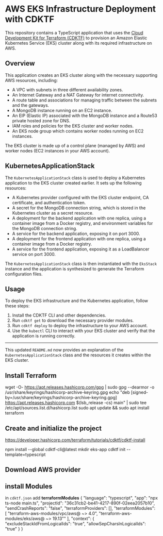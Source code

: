 # AWS EKS Infrastructure Deployment with CDKTF

This repository contains a TypeScript application that uses the [Cloud Development Kit for Terraform (CDKTF)](https://learn.hashicorp.com/tutorials/terraform/cdktf) to provision an Amazon Elastic Kubernetes Service (EKS) cluster along with its required infrastructure on AWS.

## Overview

This application creates an EKS cluster along with the necessary supporting AWS resources, including:

- A VPC with subnets in three different availability zones.
- An Internet Gateway and a NAT Gateway for internet connectivity.
- A route table and associations for managing traffic between the subnets and the gateways.
- A MongoDB instance running on an EC2 instance.
- An EIP (Elastic IP) associated with the MongoDB instance and a Route53 private hosted zone for DNS.
- IAM roles and policies for the EKS cluster and worker nodes.
- An EKS node group which contains worker nodes running on EC2 instances.

The EKS cluster is made up of a control plane (managed by AWS) and worker nodes (EC2 instances in your AWS account).

## KubernetesApplicationStack

The `KubernetesApplicationStack` class is used to deploy a Kubernetes application to the EKS cluster created earlier. It sets up the following resources:

- A Kubernetes provider configured with the EKS cluster endpoint, CA certificate, and authentication token.
- A secret for the MongoDB connection string, which is stored in the Kubernetes cluster as a secret resource.
- A deployment for the backend application with one replica, using a container image from a Docker registry, and environment variables for the MongoDB connection string.
- A service for the backend application, exposing it on port 3000.
- A deployment for the frontend application with one replica, using a container image from a Docker registry.
- A service for the frontend application, exposing it as a LoadBalancer service on port 3000.

The `KubernetesApplicationStack` class is then instantiated with the `EksStack` instance and the application is synthesized to generate the Terraform configuration files.

## Usage

To deploy the EKS infrastructure and the Kubernetes application, follow these steps:

1. Install the CDKTF CLI and other dependencies.
2. Run `cdktf get` to download the necessary provider modules.
3. Run `cdktf deploy` to deploy the infrastructure to your AWS account.
4. Use the `kubectl` CLI to interact with your EKS cluster and verify that the application is running correctly.

---

This updated `README.md` now provides an explanation of the `KubernetesApplicationStack` class and the resources it creates within the EKS cluster.



## Install Terraform

wget -O- https://apt.releases.hashicorp.com/gpg | sudo gpg --dearmor -o /usr/share/keyrings/hashicorp-archive-keyring.gpg
echo "deb [signed-by=/usr/share/keyrings/hashicorp-archive-keyring.gpg] https://apt.releases.hashicorp.com $(lsb_release -cs) main" | sudo tee /etc/apt/sources.list.d/hashicorp.list
sudo apt update && sudo apt install terraform


## Create and initialize the project 
https://developer.hashicorp.com/terraform/tutorials/cdktf/cdktf-install

npm install --global cdktf-cli@latest
mkdir eks-app
cdktf init --template=typescript

## Download AWS provider


## install Modules

in ```cdktf.json``` add **terraformModules**
{
  "language": "typescript",
  "app": "npx ts-node main.ts",
  "projectId": "36c31cb2-be41-4217-890f-02eea2057b10",
  "sendCrashReports": "false",
  "terraformProviders": [],
  "terraformModules": [
   "terraform-aws-modules/vpc/aws@ ~> 4.0",
    "terraform-aws-modules/eks/aws@ ~> 19.13""
  ],
  "context": {
    "excludeStackIdFromLogicalIds": "true",
    "allowSepCharsInLogicalIds": "true"
  }
}



